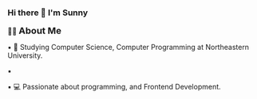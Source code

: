 ### Hi there 👋 I'm Sunny

:woman_technologist: <font size="4">**About Me**</font>

  :black_small_square: :school: Studying Computer Science, Computer Programming at Northeastern University.
  
  :black_small_square:
  
  :black_small_square: :computer: Passionate about programming, and Frontend Development.

<!--
**sunny-ops/sunny-ops** is a ✨ _special_ ✨ repository because its `README.md` (this file) appears on your GitHub profile.

Here are some ideas to get you started:

- 🔭 I’m currently working on ...
- 🌱 I’m currently learning ...
- 👯 I’m looking to collaborate on ...
- 🤔 I’m looking for help with ...
- 💬 Ask me about ...
- 📫 How to reach me: ...
- 😄 Pronouns: ...
- ⚡ Fun fact: ...
-->
